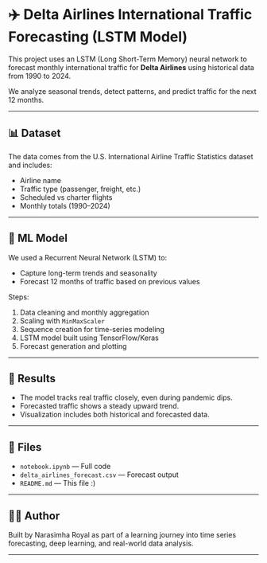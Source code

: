 # ✈️ Delta Airlines International Traffic Forecasting (LSTM Model)

This project uses an LSTM (Long Short-Term Memory) neural network to forecast monthly international traffic for **Delta Airlines** using historical data from 1990 to 2024.

We analyze seasonal trends, detect patterns, and predict traffic for the next 12 months.

---

## 📊 Dataset

The data comes from the U.S. International Airline Traffic Statistics dataset and includes:
- Airline name
- Traffic type (passenger, freight, etc.)
- Scheduled vs charter flights
- Monthly totals (1990–2024)

---

## 🧠 ML Model

We used a Recurrent Neural Network (LSTM) to:
- Capture long-term trends and seasonality
- Forecast 12 months of traffic based on previous values

Steps:
1. Data cleaning and monthly aggregation
2. Scaling with `MinMaxScaler`
3. Sequence creation for time-series modeling
4. LSTM model built using TensorFlow/Keras
5. Forecast generation and plotting

---

## 🔮 Results

- The model tracks real traffic closely, even during pandemic dips.
- Forecasted traffic shows a steady upward trend.
- Visualization includes both historical and forecasted data.

---

## 📁 Files

- `notebook.ipynb` — Full code
- `delta_airlines_forecast.csv` — Forecast output
- `README.md` — This file :)

---

## 🙋‍♂️ Author

Built by Narasimha Royal as part of a learning journey into time series forecasting, deep learning, and real-world data analysis.

---
